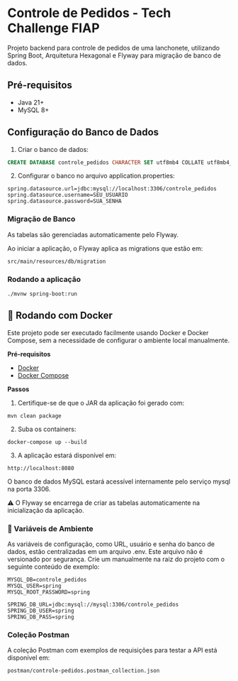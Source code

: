 # Controle de Pedidos - Tech Challenge FIAP

Projeto backend para controle de pedidos de uma lanchonete, utilizando Spring Boot, Arquitetura Hexagonal e Flyway para migração de banco de dados.

## Pré-requisitos
- Java 21+
- MySQL 8+

## Configuração do Banco de Dados
1) Criar o banco de dados:
```sql
CREATE DATABASE controle_pedidos CHARACTER SET utf8mb4 COLLATE utf8mb4_unicode_ci;
```
2) Configurar o banco no arquivo application.properties:
```shell
spring.datasource.url=jdbc:mysql://localhost:3306/controle_pedidos
spring.datasource.username=SEU_USUARIO
spring.datasource.password=SUA_SENHA

```
### Migração de Banco
As tabelas são gerenciadas automaticamente pelo Flyway.

Ao iniciar a aplicação, o Flyway aplica as migrations que estão em:
```shell
src/main/resources/db/migration
```
### Rodando a aplicação
```shell
./mvnw spring-boot:run

```

## 🐳 Rodando com Docker
Este projeto pode ser executado facilmente usando Docker e Docker Compose, sem a necessidade de configurar o ambiente local manualmente.

**Pré-requisitos**
- [Docker](https://www.docker.com/)
- [Docker Compose](https://docs.docker.com/compose/)

**Passos**

1) Certifique-se de que o JAR da aplicação foi gerado com:
```shell
mvn clean package
```

2) Suba os containers:
```shell
docker-compose up --build
```
3) A aplicação estará disponível em:
```shell
http://localhost:8080
```
O banco de dados MySQL estará acessível internamente pelo serviço mysql na porta 3306.

⚠️ O Flyway se encarrega de criar as tabelas automaticamente na inicialização da aplicação.

### 🔐 Variáveis de Ambiente
As variáveis de configuração, como URL, usuário e senha do banco de dados, estão centralizadas em um arquivo .env.
Este arquivo não é versionado por segurança. Crie um manualmente na raiz do projeto com o seguinte conteúdo de exemplo:

```shell
MYSQL_DB=controle_pedidos
MYSQL_USER=spring
MYSQL_ROOT_PASSWORD=spring

SPRING_DB_URL=jdbc:mysql://mysql:3306/controle_pedidos
SPRING_DB_USER=spring
SPRING_DB_PASS=spring

```

### Coleção Postman
A coleção Postman com exemplos de requisições para testar a API está disponível em:

```shell
postman/controle-pedidos.postman_collection.json
```
